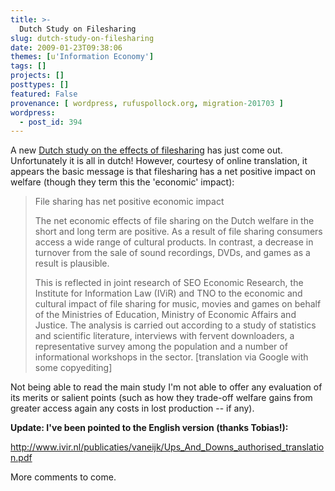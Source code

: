 ```yaml
---
title: >-
  Dutch Study on Filesharing
slug: dutch-study-on-filesharing
date: 2009-01-23T09:38:06
themes: [u'Information Economy']
tags: []
projects: []
posttypes: []
featured: False
provenance: [ wordpress, rufuspollock.org, migration-201703 ]
wordpress:
  - post_id: 394
---
```


A new [Dutch study on the effects of filesharing](http://tno.nl/content.cfm?context=overtno&content=nieuwsbericht&laag1=37&laag2=2&item_id=2009-01-16%2012:57:23.0) has just come out. Unfortunately it is all in dutch! However, courtesy of online translation, it appears the basic message is that filesharing has a net positive impact on welfare (though they term this the 'economic' impact):

> File sharing has net positive economic impact
>
> The net economic effects of file sharing on the Dutch welfare in the short and long term are positive. As a result of file sharing consumers access a wide range of cultural products. In contrast, a decrease in turnover from the sale of sound recordings, DVDs, and games as a result is plausible.
> 
> This is reflected in joint research of SEO Economic Research, the Institute for Information Law (IViR) and TNO to the economic and cultural impact of file sharing for music, movies and games on behalf of the Ministries of Education, Ministry of Economic Affairs and Justice. The analysis is carried out according to a study of statistics and scientific literature, interviews with fervent downloaders, a representative survey among the population and a number of informational workshops in the sector. [translation via Google with some copyediting]

Not being able to read the main study I'm not able to offer any evaluation of its merits or salient points (such as how they trade-off welfare gains from greater access again any costs in lost production -- if any).

**Update: I've been pointed to the English version (thanks Tobias!):**

<http://www.ivir.nl/publicaties/vaneijk/Ups_And_Downs_authorised_translation.pdf>

More comments to come.

